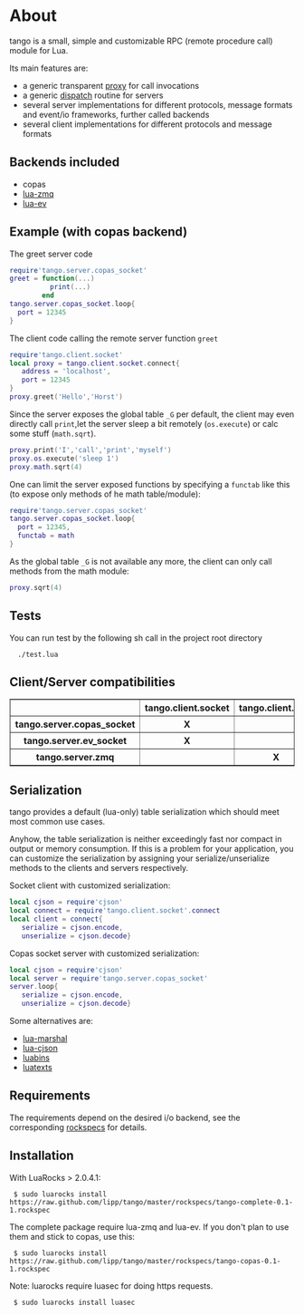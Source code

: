 About
=======

tango is a small, simple and customizable RPC (remote procedure call)
module for Lua.

Its main features are:

* a generic transparent [proxy](https://github.com/lipp/tango/blob/master/tango/proxy.lua) for call invocations
* a generic [dispatch](https://github.com/lipp/tango/blob/master/tango/dispatch.lua) routine for servers
* several server implementations for different protocols, message formats and event/io
frameworks, further called backends
* several client implementations for different protocols and message formats


Backends included
---------------------

* copas  
* [lua-zmq](https://github.com/Neopallium/lua-zmq)
* [lua-ev](https://github.com/brimworks/lua-ev)

Example (with copas backend)
--------------------------------
The greet server code 

```lua
require'tango.server.copas_socket'
greet = function(...)
          print(...)
        end         
tango.server.copas_socket.loop{
  port = 12345
}
```

The client code calling the remote server function `greet`
      
```lua
require'tango.client.socket'
local proxy = tango.client.socket.connect{
   address = 'localhost',
   port = 12345
}
proxy.greet('Hello','Horst')
```

Since the server exposes the global table `_G` per default, the client may even
directly call `print`,let the server sleep a bit remotely
(`os.execute`) or calc some stuff (`math.sqrt`).

```lua
proxy.print('I','call','print','myself')         
proxy.os.execute('sleep 1')
proxy.math.sqrt(4)
```

One can limit the server exposed functions by specifying a `functab`
like this (to expose only methods of he math table/module):

```lua
require'tango.server.copas_socket'
tango.server.copas_socket.loop{
  port = 12345,
  functab = math
}
```

As the global table `_G` is not available any more, the client can
only call methods from the math module:

```lua
proxy.sqrt(4)
```


Tests
------

You can run test by the following sh call in the project root directory

      ./test.lua

Client/Server compatibilities
-----------------------------

<table border="1">               
        <tr>
                <th></th><th>tango.client.socket</th><th>tango.client.zmq</th>
        </tr>
        <tr>
                <th>tango.server.copas_socket</th><th>X</th><th></th>
        </tr>
        <tr>
                <th>tango.server.ev_socket</th><th>X</th><th></th>
        </tr>
        <tr>
                <th>tango.server.zmq</th><th></th><th>X</th>
        </tr>
</table>


Serialization
-------------
tango provides a default (lua-only) table serialization which should
meet most common use cases.

Anyhow, the table serialization is neither exceedingly fast nor
compact in output or memory consumption. If this is a problem for your application, you can
customize the serialization by assigning your serialize/unserialize
methods to the clients and servers respectively.

Socket client with customized serialization:

```lua
local cjson = require'cjson'
local connect = require'tango.client.socket'.connect
local client = connect{
   serialize = cjson.encode,
   unserialize = cjson.decode}
```

Copas socket server with customized serialization:

```lua
local cjson = require'cjson'
local server = require'tango.server.copas_socket'
server.loop{
   serialize = cjson.encode,
   unserialize = cjson.decode}
```

Some alternatives are:

* [lua-marshal](https://github.com/richardhundt/lua-marshal)
* [lua-cjson](http://www.kyne.com.au/~mark/software/lua-cjson.php)
* [luabins](https://github.com/agladysh/luabins)
* [luatexts](https://github.com/agladysh/texts)

Requirements
------------

The requirements depend on the desired i/o backend, see the
corresponding [rockspecs](https://github.com/lipp/tango/tree/master/rockspecs) for details.


Installation
-------------
With LuaRocks > 2.0.4.1:

     $ sudo luarocks install https://raw.github.com/lipp/tango/master/rockspecs/tango-complete-0.1-1.rockspec

The complete package require lua-zmq and lua-ev. If you don't plan to
use them and stick to copas, use this:
  
     $ sudo luarocks install https://raw.github.com/lipp/tango/master/rockspecs/tango-copas-0.1-1.rockspec

Note: luarocks require luasec for doing https requests.

     $ sudo luarocks install luasec
